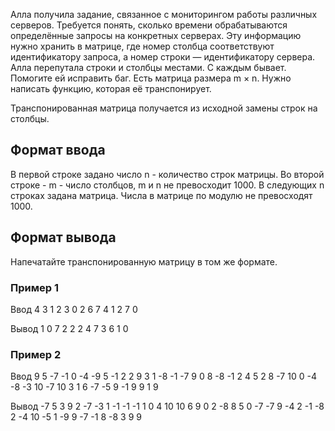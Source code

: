 Алла получила задание, связанное с мониторингом работы различных серверов. Требуется понять, сколько времени обрабатываются определённые запросы на конкретных серверах. Эту информацию нужно хранить в матрице, где номер столбца соответствуют идентификатору запроса, а номер строки — идентификатору сервера. Алла перепутала строки и столбцы местами. С каждым бывает. Помогите ей исправить баг.
Есть матрица размера m × n. Нужно написать функцию, которая её транспонирует.

Транспонированная матрица получается из исходной замены строк на столбцы.

## Формат ввода

В первой строке задано число n - количество строк матрицы. Во второй строке - m - число столбцов, m и n не превосходит 1000. В следующих n строках задана матрица. Числа в матрице по модулю не превосходят 1000.

## Формат вывода

Напечатайте транспонированную матрицу в том же формате.

### Пример 1

Ввод
4
3
1 2 3
0 2 6
7 4 1
2 7 0

Вывод
1 0 7 2
2 2 4 7
3 6 1 0

### Пример 2

Ввод
9
5
-7 -1 0 -4 -9
5 -1 2 2 9
3 1 -8 -1 -7
9 0 8 -8 -1
2 4 5 2 8
-7 10 0 -4 -8
-3 10 -7 10 3
1 6 -7 -5 9
-1 9 9 1 9

Вывод
-7 5 3 9 2 -7 -3 1 -1
-1 -1 1 0 4 10 10 6 9
0 2 -8 8 5 0 -7 -7 9
-4 2 -1 -8 2 -4 10 -5 1
-9 9 -7 -1 8 -8 3 9 9
